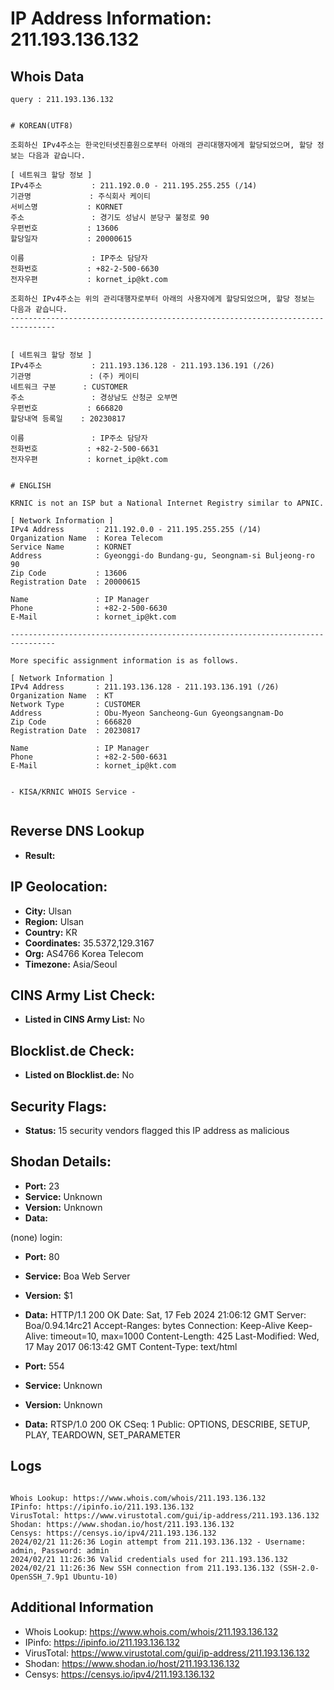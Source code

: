 # IP Address Information: 211.193.136.132

## Whois Data
```
query : 211.193.136.132


# KOREAN(UTF8)

조회하신 IPv4주소는 한국인터넷진흥원으로부터 아래의 관리대행자에게 할당되었으며, 할당 정보는 다음과 같습니다.

[ 네트워크 할당 정보 ]
IPv4주소           : 211.192.0.0 - 211.195.255.255 (/14)
기관명             : 주식회사 케이티
서비스명           : KORNET
주소               : 경기도 성남시 분당구 불정로 90
우편번호           : 13606
할당일자           : 20000615

이름               : IP주소 담당자
전화번호           : +82-2-500-6630
전자우편           : kornet_ip@kt.com

조회하신 IPv4주소는 위의 관리대행자로부터 아래의 사용자에게 할당되었으며, 할당 정보는 다음과 같습니다.
--------------------------------------------------------------------------------


[ 네트워크 할당 정보 ]
IPv4주소           : 211.193.136.128 - 211.193.136.191 (/26)
기관명             : (주) 케이티
네트워크 구분      : CUSTOMER
주소               : 경상남도 산청군 오부면
우편번호           : 666820
할당내역 등록일    : 20230817

이름               : IP주소 담당자
전화번호           : +82-2-500-6631
전자우편           : kornet_ip@kt.com


# ENGLISH

KRNIC is not an ISP but a National Internet Registry similar to APNIC.

[ Network Information ]
IPv4 Address       : 211.192.0.0 - 211.195.255.255 (/14)
Organization Name  : Korea Telecom
Service Name       : KORNET
Address            : Gyeonggi-do Bundang-gu, Seongnam-si Buljeong-ro 90
Zip Code           : 13606
Registration Date  : 20000615

Name               : IP Manager
Phone              : +82-2-500-6630
E-Mail             : kornet_ip@kt.com

--------------------------------------------------------------------------------

More specific assignment information is as follows.

[ Network Information ]
IPv4 Address       : 211.193.136.128 - 211.193.136.191 (/26)
Organization Name  : KT
Network Type       : CUSTOMER
Address            : Obu-Myeon Sancheong-Gun Gyeongsangnam-Do
Zip Code           : 666820
Registration Date  : 20230817

Name               : IP Manager
Phone              : +82-2-500-6631
E-Mail             : kornet_ip@kt.com


- KISA/KRNIC WHOIS Service -


```
## Reverse DNS Lookup
- **Result:** 

## IP Geolocation:
- **City:** Ulsan
- **Region:** Ulsan
- **Country:** KR
- **Coordinates:** 35.5372,129.3167
- **Org:** AS4766 Korea Telecom
- **Timezone:** Asia/Seoul

## CINS Army List Check:
- **Listed in CINS Army List:** 
No

## Blocklist.de Check:
- **Listed on Blocklist.de:** 
No

## Security Flags:
- **Status:** 15 security vendors flagged this IP address as malicious

## Shodan Details:
- **Port:** 23
- **Service:** Unknown
- **Version:** Unknown
- **Data:** 
(none) login: 

- **Port:** 80
- **Service:** Boa Web Server
- **Version:** $1
- **Data:** HTTP/1.1 200 OK
Date: Sat, 17 Feb 2024 21:06:12 GMT
Server: Boa/0.94.14rc21
Accept-Ranges: bytes
Connection: Keep-Alive
Keep-Alive: timeout=10, max=1000
Content-Length: 425
Last-Modified: Wed, 17 May 2017 06:13:42 GMT
Content-Type: text/html



- **Port:** 554
- **Service:** Unknown
- **Version:** Unknown
- **Data:** RTSP/1.0 200 OK
CSeq: 1
Public: OPTIONS, DESCRIBE, SETUP, PLAY, TEARDOWN, SET_PARAMETER



## Logs
```

Whois Lookup: https://www.whois.com/whois/211.193.136.132
IPinfo: https://ipinfo.io/211.193.136.132
VirusTotal: https://www.virustotal.com/gui/ip-address/211.193.136.132
Shodan: https://www.shodan.io/host/211.193.136.132
Censys: https://censys.io/ipv4/211.193.136.132
2024/02/21 11:26:36 Login attempt from 211.193.136.132 - Username: admin, Password: admin
2024/02/21 11:26:36 Valid credentials used for 211.193.136.132
2024/02/21 11:26:36 New SSH connection from 211.193.136.132 (SSH-2.0-OpenSSH_7.9p1 Ubuntu-10)

```
## Additional Information
- Whois Lookup: https://www.whois.com/whois/211.193.136.132
- IPinfo: https://ipinfo.io/211.193.136.132
- VirusTotal: https://www.virustotal.com/gui/ip-address/211.193.136.132
- Shodan: https://www.shodan.io/host/211.193.136.132
- Censys: https://censys.io/ipv4/211.193.136.132

